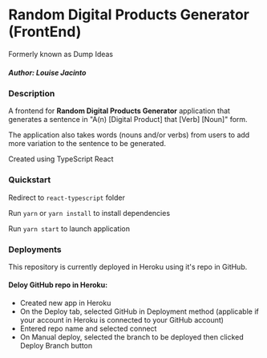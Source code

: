 # Random Digital Products Generator (FrontEnd)

Formerly known as Dump Ideas

##### Author: Louise Jacinto

### Description

A frontend for **Random Digital Products Generator** application that generates a sentence in "A(n) \[Digital Product\] that \[Verb\] \[Noun\]" form.

The application also takes words \(nouns and/or verbs\) from users to add more variation to the sentence to be generated.

Created using TypeScript React

### Quickstart

Redirect to `react-typescript` folder

Run `yarn` or `yarn install` to install dependencies

Run `yarn start` to launch application

### Deployments

This repository is currently deployed in Heroku using it's repo in GitHub.

#### Deloy GitHub repo in Heroku:

- Created new app in Heroku
- On the Deploy tab, selected GitHub in Deployment method \(applicable if your account in Heroku is connected to your GitHub account\)
- Entered repo name and selected connect
- On Manual deploy, selected the branch to be deployed then clicked Deploy Branch button
